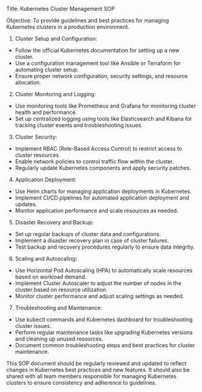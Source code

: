 Title: Kubernetes Cluster Management SOP

Objective: To provide guidelines and best practices for managing Kubernetes clusters in a production environment.

1. Cluster Setup and Configuration:
- Follow the official Kubernetes documentation for setting up a new cluster.
- Use a configuration management tool like Ansible or Terraform for automating cluster setup.
- Ensure proper network configuration, security settings, and resource allocation.

2. Cluster Monitoring and Logging:
- Use monitoring tools like Prometheus and Grafana for monitoring cluster health and performance.
- Set up centralized logging using tools like Elasticsearch and Kibana for tracking cluster events and troubleshooting issues.

3. Cluster Security:
- Implement RBAC (Role-Based Access Control) to restrict access to cluster resources.
- Enable network policies to control traffic flow within the cluster.
- Regularly update Kubernetes components and apply security patches.

4. Application Deployment:
- Use Helm charts for managing application deployments in Kubernetes.
- Implement CI/CD pipelines for automated application deployment and updates.
- Monitor application performance and scale resources as needed.

5. Disaster Recovery and Backup:
- Set up regular backups of cluster data and configurations.
- Implement a disaster recovery plan in case of cluster failures.
- Test backup and recovery procedures regularly to ensure data integrity.

6. Scaling and Autoscaling:
- Use Horizontal Pod Autoscaling (HPA) to automatically scale resources based on workload demand.
- Implement Cluster Autoscaler to adjust the number of nodes in the cluster based on resource utilization.
- Monitor cluster performance and adjust scaling settings as needed.

7. Troubleshooting and Maintenance:
- Use kubectl commands and Kubernetes dashboard for troubleshooting cluster issues.
- Perform regular maintenance tasks like upgrading Kubernetes versions and cleaning up unused resources.
- Document common troubleshooting steps and best practices for cluster maintenance.

This SOP document should be regularly reviewed and updated to reflect changes in Kubernetes best practices and new features. It should also be shared with all team members responsible for managing Kubernetes clusters to ensure consistency and adherence to guidelines.
